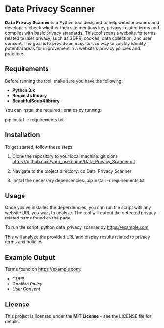 # **Data Privacy Scanner**
**Data Privacy Scanner** is a Python tool designed to help website owners and developers check whether their site mentions key privacy-related terms and complies with basic privacy standards. This tool scans a website for terms related to user privacy, such as GDPR, cookies, data collection, and user consent. The goal is to provide an easy-to-use way to quickly identify potential areas for improvement in a website's privacy policies and practices.

## **Requirements**
Before running the tool, make sure you have the following:

- **Python 3.x**
- **Requests library**
- **BeautifulSoup4 library**

You can install the required libraries by running:

pip install -r requirements.txt

## **Installation**
To get started, follow these steps:

1. Clone the repository to your local machine:
git clone https://github.com/your_username/Data_Privacy_Scanner.git

2. Navigate to the project directory:
   cd Data_Privacy_Scanner

3. Install the necessary dependencies:
   pip install -r requirements.txt

## **Usage**
Once you've installed the dependencies, you can run the script with any website URL you want to analyze. The tool will output the detected privacy-related terms found on the page.

To run the script:
python data_privacy_scanner.py https://example.com

This will analyze the provided URL and display results related to privacy terms and policies.

## **Example Output**
Terms found on https://example.com:
- *GDPR*
- *Cookies Policy*
- *User Consent*

## **License**
This project is licensed under the **MIT License** - see the LICENSE file for details.




